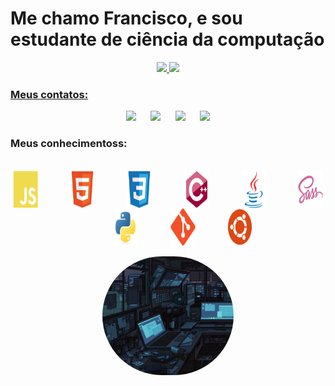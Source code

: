 # Me chamo Francisco, e sou estudante de ciência da computação
 
<div align="center">
  <a href="https://github.com/Chaicoo">
  <img height="180em" src="https://github-readme-stats.vercel.app/api?username=Chaicoo&show_icons=true&theme=ocean_dark&include_all_commits=true&count_private=true"/>
  <img height="180em" src="https://github-readme-stats.vercel.app/api/top-langs/?username=Chaicoo&layout=compact&langs_count=7&theme=ocean_dark"/>
</div>
 
 ### Meus contatos:

<div align="center">
  <a href = "mailto:gabriellimma27@gmail.com"><img src="https://img.shields.io/badge/Gmail-D14836?style=for-the-badge&logo=gmail&logoColor=white" target="_blank"></a>
    &nbsp;&nbsp;&nbsp;&nbsp;
  <a href = "mailto:franciscol@acad.ifma.edu.br"><img src="https://img.shields.io/badge/-Gmail-%23333?style=for-the-badge&logo=gmail&logoColor=white" target="_blank"></a> 
    &nbsp;&nbsp;&nbsp;&nbsp;
  <a href ="https://www.reddit.com/user/__chico"><img src="https://img.shields.io/badge/Reddit-FF4500?style=for-the-badge&logo=reddit&logoColor=white" target="_blank"></a> 
    &nbsp;&nbsp;&nbsp;&nbsp;
  <a href ="https://dev.to/chaico"><img src="https://img.shields.io/badge/dev.to-0A0A0A?style=for-the-badge&logo=dev.to&logoColor=white"></a>
 </div>
 
 ### Meus conhecimentoss:
 
<div align="center">
<div style="display: inline_block"><br>
  <img align="center" alt="Chico-Js" height="60" width="40" src="https://raw.githubusercontent.com/devicons/devicon/master/icons/javascript/javascript-plain.svg">
     &nbsp;&nbsp;&nbsp;&nbsp;&nbsp;&nbsp;&nbsp;&nbsp;&nbsp;&nbsp;&nbsp;
  <img align="center" alt="Chico-HTML" height="60" width="40" src="https://raw.githubusercontent.com/devicons/devicon/master/icons/html5/html5-original.svg">
      &nbsp;&nbsp;&nbsp;&nbsp;&nbsp;&nbsp;&nbsp;&nbsp;&nbsp;&nbsp;&nbsp;
  <img align="center" alt="Chico-CSS" height="60" width="40" src="https://raw.githubusercontent.com/devicons/devicon/master/icons/css3/css3-original.svg">
      &nbsp;&nbsp;&nbsp;&nbsp;&nbsp;&nbsp;&nbsp;&nbsp;&nbsp;&nbsp;&nbsp;
  <img align="center" alt="Chico-C++" height="60" width="40" src="https://github.com/devicons/devicon/blob/master/icons/cplusplus/cplusplus-original.svg">
      &nbsp;&nbsp;&nbsp;&nbsp;&nbsp;&nbsp;&nbsp;&nbsp;&nbsp;&nbsp;&nbsp;
  <img align="center" alt="Chico-Java" height="60" width="40" src="https://raw.githubusercontent.com/devicons/devicon/master/icons/java/java-original.svg">
      &nbsp;&nbsp;&nbsp;&nbsp;&nbsp;&nbsp;&nbsp;&nbsp;&nbsp;&nbsp;&nbsp;
  <img align="center" alt="Chico-SCSS" height="60" width="40" src="https://github.com/devicons/devicon/blob/master/icons/sass/sass-original.svg">
       &nbsp;&nbsp;&nbsp;&nbsp;&nbsp;&nbsp;&nbsp;&nbsp;&nbsp;&nbsp;&nbsp;
  <img align="center" alt="Chico-Python" height="60" width="40" src="https://github.com/devicons/devicon/blob/master/icons/python/python-original.svg">
        &nbsp;&nbsp;&nbsp;&nbsp;&nbsp;&nbsp;&nbsp;&nbsp;&nbsp;&nbsp;&nbsp;
  <img align="center" alt="Chico-Git" height="60" width="40" src="https://github.com/devicons/devicon/blob/master/icons/git/git-original.svg">
         &nbsp;&nbsp;&nbsp;&nbsp;&nbsp;&nbsp;&nbsp;&nbsp;&nbsp;&nbsp;&nbsp;
  <img align="center" alt="Chico-Linux" height="60" width="40" src="https://github.com/devicons/devicon/blob/master/icons/ubuntu/ubuntu-plain.svg">
</div>
</div>

<div align="center">
<div style="display: inline_block"><br>
  <img align="center" width="210" height="190" style="border-radius:100px;" src="Img github/comp.gif" />
</div>
</div>

